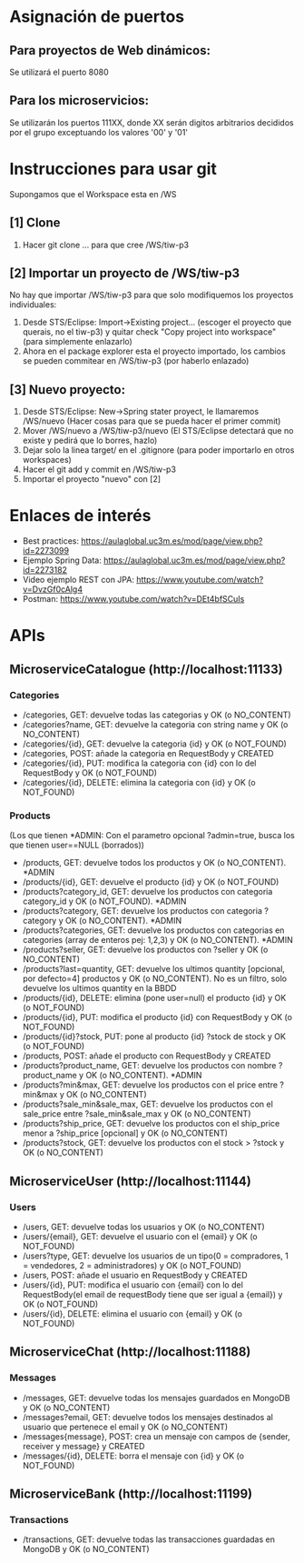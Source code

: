# Asignación de puertos

## Para proyectos de Web dinámicos:
Se utilizará el puerto 8080

## Para los microservicios:
Se utilizarán los puertos 111XX, donde XX serán digitos arbitrarios decididos por el grupo exceptuando los valores '00' y '01'

# Instrucciones para usar git
Supongamos que el Workspace esta en /WS

## [1] Clone
1. Hacer git clone ... para que cree /WS/tiw-p3

## [2] Importar un proyecto de /WS/tiw-p3
No hay que importar /WS/tiw-p3 para que solo modifiquemos los proyectos individuales:
1. Desde STS/Eclipse: Import->Existing project... (escoger el proyecto que querais, no el tiw-p3) y quitar check "Copy project into workspace" (para simplemente enlazarlo)
2. Ahora en el package explorer esta el proyecto importado, los cambios se pueden commitear en /WS/tiw-p3 (por haberlo enlazado)

## [3] Nuevo proyecto:
1. Desde STS/Eclipse: New->Spring stater proyect, le llamaremos /WS/nuevo (Hacer cosas para que se pueda hacer el primer commit)
2. Mover /WS/nuevo a /WS/tiw-p3/nuevo (El STS/Eclipse detectará que no existe y pedirá que lo borres, hazlo)
3. Dejar solo la linea target/ en el .gitignore (para poder importarlo en otros workspaces)
4. Hacer el git add y commit en /WS/tiw-p3
5. Importar el proyecto "nuevo" con [2]

# Enlaces de interés
- Best practices: https://aulaglobal.uc3m.es/mod/page/view.php?id=2273099
- Ejemplo Spring Data: https://aulaglobal.uc3m.es/mod/page/view.php?id=2273182
- Video ejemplo REST con JPA: https://www.youtube.com/watch?v=DvzGf0cAlg4
- Postman: https://www.youtube.com/watch?v=DEt4bfSCuIs

# APIs

## MicroserviceCatalogue (http://localhost:11133)
### Categories
- /categories, GET: devuelve todas las categorias y OK (o NO_CONTENT)
- /categories?name, GET: devuelve la categoria con string name y OK (o NO_CONTENT)
- /categories/{id}, GET: devuelve la categoria {id} y OK (o NOT_FOUND)
- /categories, POST: añade la categoria en RequestBody y CREATED
- /categories/{id}, PUT: modifica la categoria con {id} con lo del RequestBody y OK (o NOT_FOUND)
- /categories/{id}, DELETE: elimina la categoria con {id} y OK (o NOT_FOUND)

### Products
(Los que tienen *ADMIN: Con el parametro opcional ?admin=true, busca los que tienen user==NULL (borrados))
- /products, GET: devuelve todos los productos y OK (o NO_CONTENT). *ADMIN
- /products/{id}, GET: devuelve el producto {id} y OK (o NOT_FOUND)
- /products?category_id, GET: devuelve los productos con categoria category_id y OK (o NOT_FOUND). *ADMIN
- /products?category, GET: devuelve los productos con categoria ?category y OK (o NO_CONTENT). *ADMIN
- /products?categories, GET: devuelve los productos con categorias en categories (array de enteros pej: 1,2,3) y OK (o NO_CONTENT). *ADMIN
- /products?seller, GET: devuelve los productos con ?seller y OK (o NO_CONTENT)
- /products?last=quantity, GET: devuelve los ultimos quantity [opcional, por defecto=4] productos y OK (o NO_CONTENT). No es un filtro, solo devuelve los ultimos quantity en la BBDD
- /products/{id}, DELETE: elimina (pone user=null) el producto {id} y OK (o NOT_FOUND)
- /products/{id}, PUT: modifica el producto {id} con RequestBody y OK (o NOT_FOUND)
- /products/{id}?stock, PUT: pone al producto {id} ?stock de stock y OK (o NOT_FOUND)
- /products, POST: añade el producto con RequestBody y CREATED
- /products?product_name, GET: devuelve los productos con nombre ?product_name y OK (o NO_CONTENT). *ADMIN
- /products?min&max, GET: devuelve los productos con el price entre ?min&max y OK (o NO_CONTENT)
- /products?sale_min&sale_max, GET: devuelve los productos con el sale_price entre ?sale_min&sale_max y OK (o NO_CONTENT)
- /products?ship_price, GET: devuelve los productos con el ship_price menor a ?ship_price [opcional] y OK (o NO_CONTENT)
- /products?stock, GET: devuelve los productos con el stock > ?stock y OK (o NO_CONTENT)

## MicroserviceUser (http://localhost:11144)
### Users
- /users, GET: devuelve todas los usuarios y OK (o NO_CONTENT)
- /users/{email}, GET: devuelve el usuario con el {email} y OK (o NOT_FOUND)
- /users?type, GET: devuelve los usuarios de un tipo(0 = compradores, 1 = vendedores, 2 = administradores) y OK (o NOT_FOUND)
- /users, POST: añade el usuario en RequestBody y CREATED
- /users/{id}, PUT: modifica el usuario con {email} con lo del RequestBody(el email de requestBody tiene que ser igual a {email}) y OK (o NOT_FOUND)
- /users/{id}, DELETE: elimina el usuario con {email} y OK (o NOT_FOUND)

## MicroserviceChat (http://localhost:11188)
### Messages
- /messages, GET: devuelve todas los mensajes guardados en MongoDB y OK (o NO_CONTENT)
- /messages?email, GET: devuelve todos los mensajes destinados al usuario que pertenece el email y OK (o NO_CONTENT)
- /messages{message}, POST: crea un mensaje con campos de {sender, receiver y message} y CREATED
- /messages/{id}, DELETE: borra el mensaje con {id} y OK (o NOT_FOUND)

## MicroserviceBank (http://localhost:11199)
### Transactions
- /transactions, GET: devuelve todas las transacciones guardadas en MongoDB y OK (o NO_CONTENT)
